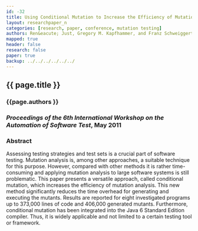 ```yaml
---
id: -32
title: Using Conditional Mutation to Increase the Efficiency of Mutation Analysis
layout: researchpaper_n
categories: [research, paper, conference, mutation testing]
authors: Ren&eacute; Just, Gregory M. Kapfhammer, and Franz Schweiggert
mapped: true
header: false
research: false
paper: true
backup: ../../../../../../
---
```


## {{ page.title }} [<i class="fa fa-download"></i>]({{site.baseurl}}download/research/papers/ast2011-just-kapfhammer-schweiggert.pdf "Download this Paper!")

### {{page.authors }}

### <em>Proceedings of the 6th International Workshop on the Automation of Software Test</em>, May 2011

### Abstract

Assessing testing strategies and test sets is a crucial part of software testing. Mutation analysis is, among other
approaches, a suitable technique for this purpose. However, compared with other methods it is rather time-consuming and
applying mutation analysis to large software systems is still problematic. This paper presents a versatile approach,
called conditional mutation, which increases the efficiency of mutation analysis. This new method significantly reduces
the time overhead for generating and executing the mutants. Results are reported for eight investigated programs up to
373,000 lines of code and 406,000 generated mutants. Furthermore, conditional mutation has been integrated into the Java
6 Standard Edition compiler. Thus, it is widely applicable and not limited to a certain testing tool or framework.

